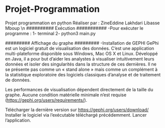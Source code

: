 # Projet-Programmation
Projet programmation en python
Réaliser par : ZineEddine Lakhdari
               Libasse Mboup
\n
########## Exécution ###########
-Pour exécuter le programme :
  1- terminal 
  2- python3 main.py 

######### Affichage du graphe #########
-Installation de GEPHI
GePhi est un logiciel gratuit de visualisation des données. C’est une application multi-plateforme disponible sous Windows, Mac OS X et Linux. Développé en Java, il a pour but d’aider les analystes à visualiser intuitivement leurs données et isoler des singularités dans la structure de ces dernières. Il ne se présente pas comme un « stand alone » mais comme un complément à la statistique exploratoire des logiciels classiques d’analyse et de traitement de données.

Les performances de visualisation dépendent directement de la taille du graphe. Aucune condition matérielle minimale n’est requise (https://gephi.org/users/requirements/).

Télécharger la dernière version sur https://gephi.org/users/download/
Installer le logiciel via l’exécutable téléchargé précédemment.
Lancer l’application.
